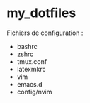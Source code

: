 # my_dotfiles

Fichiers de configuration :
- bashrc
- zshrc 
- tmux.conf
- latexmkrc
- vim
- emacs.d
- config/nvim
